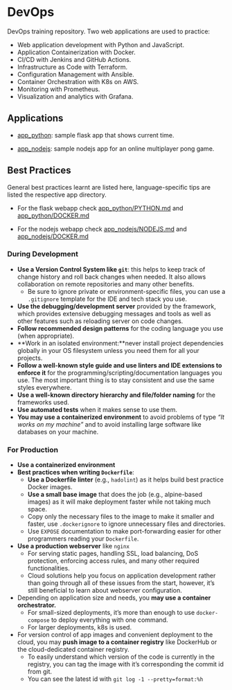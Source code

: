 # DevOps

DevOps training repository. Two web applications are used to practice:

- Web application development with Python and JavaScript.
- Application Containerization with Docker.
- CI/CD with Jenkins and GitHub Actions.
- Infrastructure as Code with Terraform.
- Configuration Management with Ansible.
- Container Orchestration with K8s on AWS.
- Monitoring with Prometheus.
- Visualization and analytics with Grafana.

## Applications

- [app_python](./app_python): sample flask app that shows current time.

- [app_nodejs](./app_nodejs): sample nodejs app for an online multiplayer pong game.

## Best Practices

General best practices learnt are listed here, language-specific tips are listed the respective app directory.

- For the flask webapp check [app_python/PYTHON.md](./app_python/PYTHON.md) and [app_python/DOCKER.md](./app_python/DOCKER.md)

- For the nodejs webapp check [app_nodejs/NODEJS.md](./app_nodejs/NODEJS.md) and [app_nodejs/DOCKER.md](./app_nodejs/DOCKER.md)

### **During Development**

- **Use a Version Control System like `git`**: this helps to keep track of change history and roll back changes when needed. It also allows collaboration on remote repositories and many other benefits.
  - Be sure to ignore private or environment-specific files, you can use a `.gitignore` template for the IDE and tech stack you use.
- **Use the debugging/development server** provided by the framework, which provides extensive debugging messages and tools as well as other features such as reloading server on code changes.
- **Follow recommended design patterns** for the coding language you use (when appropriate).
- **Work in an isolated environment:**never install project dependencies globally in your OS filesystem unless you need them for all your projects.
- **Follow a well-known style guide and use linters and IDE extensions to enforce it** for the programming/scripting/documentation languages you use. The most important thing is to stay consistent and use the same styles everywhere.
- **Use a well-known directory hierarchy and file/folder naming** for the frameworks used.
- **Use automated tests** when it makes sense to use them.
- **You may use a containerized environment** to avoid problems of type *“It works on my machine”* and to avoid installing large software like databases on your machine.

### For Production

- **Use a containerized environment**
- **Best practices when writing `Dockerfile`**:
  - **Use a Dockerfile linter** (e.g., `hadolint`) as it helps build best practice Docker images.
  - **Use a small base image** that does the job (e.g., alpine-based images) as it will make deployment faster while not taking much space.
  - Copy only the necessary files to the image to make it smaller and faster, use `.dockerignore` to ignore unnecessary files and directories.
  - Use `EXPOSE` documentation to make port-forwarding easier for other programmers reading your `Dockerfile`.
- **Use a production webserver** like `nginx`
  - For serving static pages, handling SSL, load balancing, DoS protection, enforcing access rules, and many other required functionalities.
  - Cloud solutions help you focus on application development rather than going through all of these issues from the start, however, it’s still beneficial to learn about webserver configuration.
- Depending on application size and needs, you **may use a container orchestrator.**
  - For small-sized deployments, it’s more than enough to use `docker-compose` to deploy everything with one command.
  - For larger deployments, k8s is used.
- For version control of app images and convenient deployment to the cloud, you may **push image to a container registry** like DockerHub or the cloud-dedicated container registry.
  - To easily understand which version of the code is currently in the registry, you can tag the image with it’s corresponding the commit id from git.
  - You can see the latest id with `git log -1 --pretty=format:%h`

